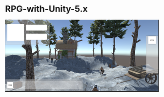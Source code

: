 # RPG-with-Unity-5.x
![img](https://github.com/GHChrisSu/RPG-with-Unity-5.x/blob/master/Assets/introduce.png)
